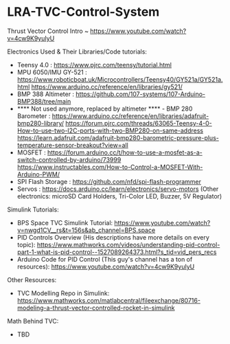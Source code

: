# LRA-TVC-Control-System

Thrust Vector Control Intro ~ https://www.youtube.com/watch?v=4cw9K9yuIyU

Electronics Used & Their Libraries/Code tutorials:
- Teensy 4.0 : https://www.pjrc.com/teensy/tutorial.html
- MPU 6050/IMU GY-521 : https://www.roboticboat.uk/Microcontrollers/Teensy40/GY521a/GY521a.html
                        https://www.arduino.cc/reference/en/libraries/gy521/
- BMP 388 Altimeter : https://github.com/107-systems/107-Arduino-BMP388/tree/main
- **** Not used anymore, replaced by altimeter **** - BMP 280 Barometer : https://www.arduino.cc/reference/en/libraries/adafruit-bmp280-library/
                      https://forum.pjrc.com/threads/63065-Teensy-4-0-How-to-use-two-I2C-ports-with-two-BMP280-on-same-address
  https://learn.adafruit.com/adafruit-bmp280-barometric-pressure-plus-temperature-sensor-breakout?view=all
- MOSFET : https://forum.arduino.cc/t/how-to-use-a-mosfet-as-a-switch-controlled-by-arduino/73999
           https://www.instructables.com/How-to-Control-a-MOSFET-With-Arduino-PWM/
- SPI Flash Storage : https://github.com/nfd/spi-flash-programmer
- Servos : https://docs.arduino.cc/learn/electronics/servo-motors
(Other electronics: microSD Card Holders, Tri-Color LED, Buzzer, 5V Regulator)

Simulink Tutorials: 
- BPS Space TVC Simulink Tutorial: https://www.youtube.com/watch?v=nwgd1CV__rs&t=156s&ab_channel=BPS.space
- PID Controls Overview (His descriptions have more details on every topic): https://www.mathworks.com/videos/understanding-pid-control-part-1-what-is-pid-control--1527089264373.html?s_tid=vid_pers_recs
- Arduino Code for PID Control (This guy's channel has a ton of resources): https://www.youtube.com/watch?v=4cw9K9yuIyU

Other Resources: 
- TVC Modelling Repo in Simulink: https://www.mathworks.com/matlabcentral/fileexchange/80716-modeling-a-thrust-vector-controlled-rocket-in-simulink

Math Behind TVC:
- TBD

